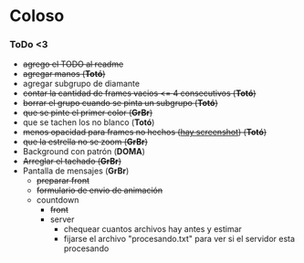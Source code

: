 # Coloso

### ToDo <3

- ~~agrego el TODO al readme~~
- ~~agregar manos (**Totó**)~~
- agregar subgrupo de diamante
- ~~contar la cantidad de frames vacios <= 4 consecutivos (**Totó**)~~
- ~~borrar el grupo cuando se pinta un subgrupo (**Totó**)~~
- ~~que se pinte el primer color (**GrBr**)~~
- que se tachen los no blanco (**Totó**)
- ~~menos opacidad para frames no hechos ([hay screenshot](image/screenshot_opacidad.png)) (**Totó**)~~
- ~~que la estrella no se zoom (**GrBr**)~~
- Background con patrón (**DOMA**)
- ~~Arreglar el tachado (**GrBr**)~~
- Pantalla de mensajes (**GrBr**)
    - ~~preparar front~~
    - ~~formulario de envio de animación~~
    - countdown
        - ~~front~~
        - server
            - chequear cuantos archivos hay antes y estimar
            - fijarse el archivo "procesando.txt" para ver si el servidor esta procesando
